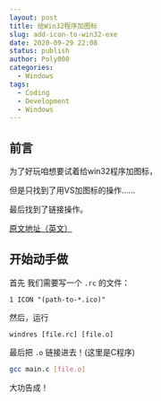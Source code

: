 ```yaml
---
layout: post
title: 给Win32程序加图标
slug: add-icon-to-win32-exe
date: 2020-09-29 22:08
status: publish
author: Poly000
categories: 
  - Windows
tags: 
  - Coding
  - Development
  - Windows
---
```


## 前言

为了好玩咱想要试着给win32程序加图标，

但是只找到了用VS加图标的操作……

最后找到了链接操作。

[原文地址（英文）](https://fragglet.livejournal.com/4448.html)

## 开始动手做

首先 我们需要写一个 `.rc` 的文件：

```text
1 ICON "(path-to-*.ico)"
```

然后，运行
```batch
windres [file.rc] [file.o]
```

最后把 `.o` 链接进去！(这里是C程序)

```bash
gcc main.c [file.o]
```

大功告成！